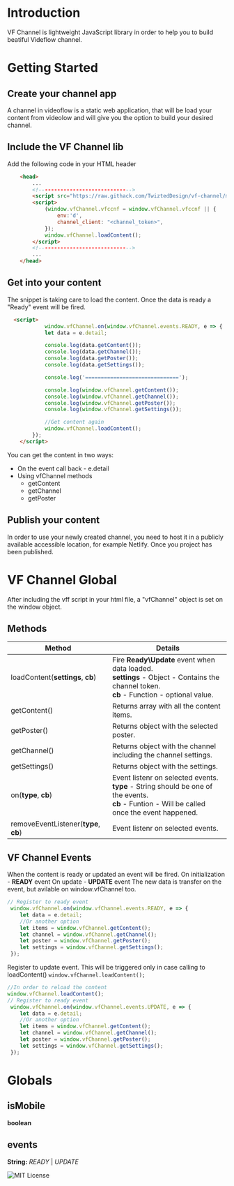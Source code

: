 # Introduction

VF Channel is lightweight JavaScript library in order to help you to build beatiful Videflow channel.

# Getting Started

## Create your channel app
A channel in videoflow is a static web application, that will be load your content from videolow and will give you the option to build your desired channel.

## Include the VF Channel lib
Add the following code in your HTML header

```html
    <head>
        ...
        <!------------------------------>
        <script src="https://raw.githack.com/TwiztedDesign/vf-channel/master/dist/vfchannel.min.js"></script>
        <script>
            (window.vfChannel.vfccnf = window.vfChannel.vfccnf || {
                env:'d',
                channel_client: "<channel_token>",
            });
            window.vfChannel.loadContent();
        </script>
        <!------------------------------>
        ...
    </head>
```

## Get into your content
The snippet is taking care to load the content. Once the data is ready a "Ready" event will be fired.
```html
  <script>
            window.vfChannel.on(window.vfChannel.events.READY, e => {
            let data = e.detail;

            console.log(data.getContent());
            console.log(data.getChannel());
            console.log(data.getPoster());
            console.log(data.getSettings());

            console.log('==============================');

            console.log(window.vfChannel.getContent());
            console.log(window.vfChannel.getChannel());
            console.log(window.vfChannel.getPoster());
            console.log(window.vfChannel.getSettings());

            //Get content again
            window.vfChannel.loadContent();
        });
    </script>
```
You can get the content in two ways:
* On the event call back - e.detail
* Using vfChannel methods
    * getContent
    * getChannel
    * getPoster


## Publish your content
In order to use your newly created channel, you need to host it in a publicly available accessible location, for example Netlify. Once you project has been published.

# VF Channel Global

After including the vff script in your html file, a "vfChannel" object is set on the window object.

## Methods
|       Method     | Details                                                                                             |
|------------------|-----------------------------------------------------------------------------------------------------|
| loadContent(**settings**, **cb**)| Fire  **Ready\Update** event when data loaded.<br>**settings** - Object - Contains the channel token.<br>**cb** - Function - optional value.|
| getContent()               | Returns array with all the content items.|
| getPoster()               | Returns object with the selected poster.|
| getChannel()                      | Returns object with the channel including the channel settings.|
| getSettings()                      | Returns object with the settings.|
| on(**type**, **cb**)                      | Event listenr on selected events.<br>**type** - String should be one of the events.<br>**cb** - Funtion - Will be called once the event happened.|
| removeEventListener(**type**, **cb**)                      | Event listenr on selected events.|



## VF Channel Events
When the content is ready or updated an event will be fired.
On initialization - **READY** event 
On update - **UPDATE** event
The new data is transfer on the event, but avilable on window.vfChannel too.
```javascript
// Register to ready event
 window.vfChannel.on(window.vfChannel.events.READY, e => {
    let data = e.detail;
    //Or another option
    let items = window.vfChannel.getContent();
    let channel = window.vfChannel.getChannel();
    let poster = window.vfChannel.getPoster();
    let settings = window.vfChannel.getSettings();
 });
```
Register to update event. This will be triggered only in case calling to loadContent()
<code>window.vfChannel.loadContent();</code>

```javascript
//In order to reload the content
window.vfChannel.loadContent();
// Register to ready event
 window.vfChannel.on(window.vfChannel.events.UPDATE, e => {
    let data = e.detail;
    //Or another option
    let items = window.vfChannel.getContent();
    let channel = window.vfChannel.getChannel();
    let poster = window.vfChannel.getPoster();
    let settings = window.vfChannel.getSettings();
 });
```

# Globals

## isMobile

**boolean**


## events

**String:** _READY_ | _UPDATE_ 


<!-- [![travis build](https://img.shields.io/travis/TwiztedDesign/vff.svg)](https://travis-ci.org/TwiztedDesign/vff) -->
<!-- ![version](https://img.shields.io/npm/v/vff.svg) -->
<!-- ![downloads](https://img.shields.io/npm/dt/vff.svg) -->
![MIT License](https://img.shields.io/github/license/TwiztedDesign/vff.svg)